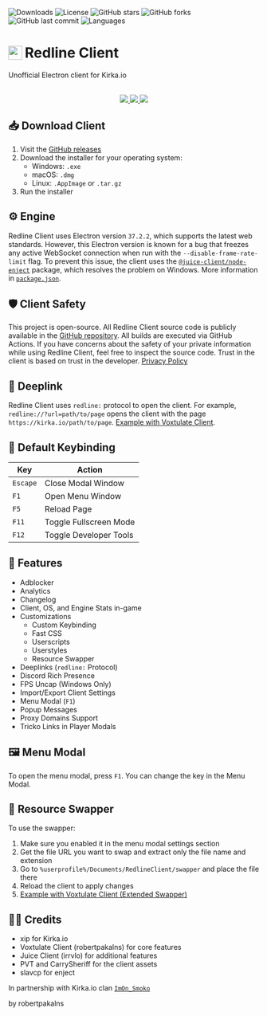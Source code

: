 ![Downloads](https://img.shields.io/github/downloads/robertpakalns/redline-client/total)
![License](https://img.shields.io/github/license/robertpakalns/redline-client)
![GitHub stars](https://img.shields.io/github/stars/robertpakalns/redline-client)
![GitHub forks](https://img.shields.io/github/forks/robertpakalns/redline-client)
![GitHub last commit](https://img.shields.io/github/last-commit/robertpakalns/redline-client)
![Languages](https://img.shields.io/github/languages/top/robertpakalns/redline-client)

<h1 style="font-size: 2em; display: flex; align-items: center">
    <img src="https://raw.githubusercontent.com/robertpakalns/redline-client/main/assets/icons/icon.png" style="height: 1em; margin-right: 5px">
    <span>Redline Client</span>
</h1>
Unofficial Electron client for Kirka.io
<br><br>

<p align="center">
  <a href="https://github.com/robertpakalns/redline-client/releases/latest">
    <img src="https://img.shields.io/badge/Download-GitHub_Releases-blue?style=for-the-badge&logo=github&logoColor=white" />
  </a>

  <a href="https://discord.gg/cTE6CVuGen">
    <img src="https://img.shields.io/badge/Join-Discord-5661F5?style=for-the-badge&logo=discord&logoColor=white" />
  </a>

  <a href="https://tricko.pro/redline">
    <img src="https://img.shields.io/badge/Visit-Tricko.pro-black?style=for-the-badge&logo=Google-Chrome&logoColor=white" />
  </a>
</p>

## 📥 Download Client
1. Visit the [GitHub releases](https://github.com/robertpakalns/redline-client/releases/latest)
2. Download the installer for your operating system:
   - Windows: `.exe`
   - macOS: `.dmg`
   - Linux: `.AppImage` or `.tar.gz`
3. Run the installer

## ⚙️ Engine
Redline Client uses Electron version `37.2.2`, which supports the latest web standards. However, this Electron version is known for a bug that freezes any active WebSocket connection when run with the `--disable-frame-rate-limit` flag. To prevent this issue, the client uses the [`@juice-client/node-enject`](https://www.npmjs.com/package/@juice-client/node-enject) package, which resolves the problem on Windows. More information in [`package.json`](https://github.com/robertpakalns/redline-client/blob/main/package.json).

## 🛡️ Client Safety
This project is open-source. All Redline Client source code is publicly available in the [GitHub repository](https://github.com/robertpakalns/redline-client). All builds are executed via GitHub Actions. If you have concerns about the safety of your private information while using Redline Client, feel free to inspect the source code. Trust in the client is based on trust in the developer. [Privacy Policy](https://github.com/robertpakalns/redline-client/blob/main/PRIVACY.md)

## 🔗 Deeplink
Redline Client uses `redline:` protocol to open the client. For example, `redline://?url=path/to/page` opens the client with the page `https://kirka.io/path/to/page`. [Example with Voxtulate Client](https://github.com/robertpakalns/VoxtulateClient/wiki/Deeplinks).

## 🔧 Default Keybinding
| Key        | Action                 |
|------------|------------------------|
| `Escape`   | Close Modal Window     |
| `F1`       | Open Menu Window       |
| `F5`       | Reload Page            |
| `F11`      | Toggle Fullscreen Mode |
| `F12`      | Toggle Developer Tools |

## 🚀 Features
* Adblocker
* Analytics
* Changelog
* Client, OS, and Engine Stats in-game
* Customizations
   * Custom Keybinding
   * Fast CSS
   * Userscripts
   * Userstyles
   * Resource Swapper
* Deeplinks (`redline:` Protocol)
* Discord Rich Presence
* FPS Uncap (Windows Only)
* Import/Export Client Settings
* Menu Modal (`F1`)
* Popup Messages
* Proxy Domains Support
* Tricko Links in Player Modals

## 🖼️ Menu Modal
To open the menu modal, press `F1`. You can change the key in the Menu Modal.

## 🔄 Resource Swapper
To use the swapper:
1. Make sure you enabled it in the menu modal settings section
2. Get the file URL you want to swap and extract only the file name and extension
3. Go to `%userprofile%/Documents/RedlineClient/swapper` and place the file there
4. Reload the client to apply changes
5. [Example with Voxtulate Client (Extended Swapper)](https://github.com/robertpakalns/VoxtulateClient/wiki/Resource-Swapper)

## 🧑‍💻 Credits
* xip for Kirka.io
* Voxtulate Client (robertpakalns) for core features
* Juice Client (irrvlo) for additional features
* PVT and CarrySheriff for the client assets
* slavcp for enject

In partnership with Kirka.io clan [`ImOn_Smoko`](https://discord.gg/BBchaJvZVU)

by robertpakalns